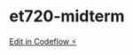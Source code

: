 # et720-midterm

[Edit in Codeflow ⚡️](https://stackblitz.com/~/github.com/gvilchis02/et720-midterm)